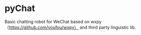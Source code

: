 # pyChat
Basic chatting robot for WeChat based on wxpy （https://github.com/youfou/wxpy） and third party linguistic lib.
